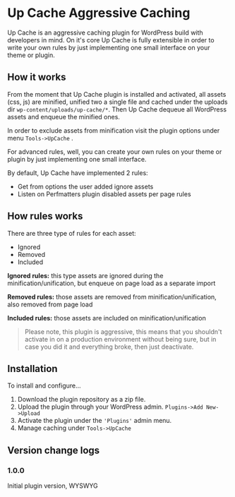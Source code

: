 Up Cache Aggressive Caching 
==================

Up Cache is an aggressive caching plugin for WordPress build with developers in mind. On it's core Up Cache is fully extensible in order to write your own rules by just implementing one small interface on your theme or plugin.

How it works
------------------
From the moment that Up Cache plugin is installed and activated, 
all assets (css, js) are minified, unified two a single file and cached under the uploads dir `wp-content/uploads/up-cache/*`. 
Then Up Cache dequeue all WordPress assets and enqueue the minified ones. 

In order to exclude assets from minification visit the plugin options under menu `Tools->UpCache` .

For advanced rules, well, you can create your own rules on your theme or plugin by just implementing one small interface.

By default, Up Cache have implemented 2 rules:
 
- Get from options the user added ignore assets
- Listen on Perfmatters plugin disabled assets per page rules

How rules works
------------------
There are three type of rules for each asset:
- Ignored
- Removed
- Included

**Ignored rules:** this type assets are ignored during the minification/unification, but enqueue on page load as a separate import

**Removed rules:** those assets are removed from minification/unification, also removed from page load

**Included rules:** those assets are included on minification/unification

> Please note, this plugin is aggressive, 
> this means that you shouldn't activate in on a production environment without being sure,
> but in case you did it and everything broke, then just deactivate. 

Installation
------------

To install and configure...

1. Download the plugin repository as a zip file.
2. Upload the plugin through your WordPress admin. `Plugins->Add New->Upload`
3. Activate the plugin under the `'Plugins'` admin menu.
4. Manage caching under `Tools->UpCache`

Version change logs
--------------

### 1.0.0
Initial plugin version, WYSWYG
